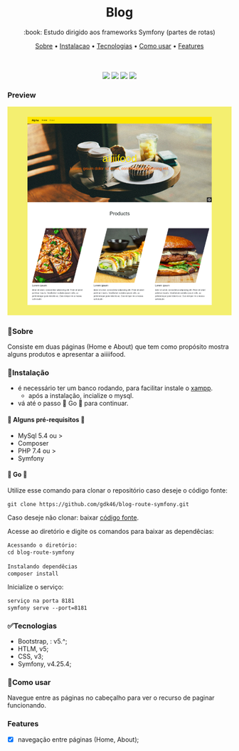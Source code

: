 <h1 align="center">
    Blog
</h1>

<p align="center"> 
 :book: Estudo dirigido aos frameworks Symfony (partes de rotas)
</p>

<p align="center" style="margin-bottom:50px;">
 <a href="#🏁Sobre">Sobre</a> •
 <a href="#🧰Instalação">Instalacao</a> • 
 <a href="#✅tecnologias">Tecnologias</a> • 
 <a href="#📄como-usar">Como usar</a> •
 <a href="#features">Features</a> 
</p>

<p align="center">
<img src="https://img.shields.io/static/v1?label=Tec.&message=HTML5&color=E34F26&style=for-the-badge&logo=Html5"/>
<img src="https://img.shields.io/static/v1?label=Tec.&message=CSS3&color=1572B6&style=for-the-badge&logo=CSS3"/>
<img src="https://img.shields.io/static/v1?label=tec.&message=JavaScript&color=F7DF1E&style=for-the-badge&logo=JavaScript"/>
<img src="https://img.shields.io/static/v1?label=tec.&message=Symfony&color=222222&style=for-the-badge&logo=Symfony"/>
</p>

### Preview
![Landing Page](/doc/preview.png)

### 🏁Sobre
Consiste em duas páginas (Home e About) que tem como propósito mostra alguns produtos e apresentar a aiiiifood.


### 🧰Instalação 
- é necessário ter um banco rodando, para facilitar instale  o [xampp](https://www.apachefriends.org/pt_br/index.html).
  - após a instalação, incialize o mysql. 
- vá até o passo 🚀 Go 🚀 para continuar.


#### 🚧 Alguns pré-requisitos 🚧
- MySql 5.4 ou >
- Composer
- PHP 7.4 ou >
- Symfony

#### 🚀 Go 🚀
Utilize esse comando para clonar o repositório caso deseje o código fonte:
```GIT
git clone https://github.com/gdk46/blog-route-symfony.git
```
Caso deseje não clonar: baixar [código fonte](https://github.com/gdk46/blog-route-symfony/archive/refs/heads/master.zip).

Acesse ao diretório e digite os comandos para baixar as dependêcias:
```
Acessando o diretório:
cd blog-route-symfony

Instalando dependêcias
composer install
```

Inicialize o serviço:
```
serviço na porta 8181
symfony serve --port=8181

```

### ✅Tecnologias

* Bootstrap, : v5.^;
* HTLM, v5;
* CSS, v3;
* Symfony, v4.25.4;


### 📄Como usar
Navegue entre as páginas no cabeçalho para ver o recurso de paginar funcionando.

### Features

- [x] navegação entre páginas (Home, About);
